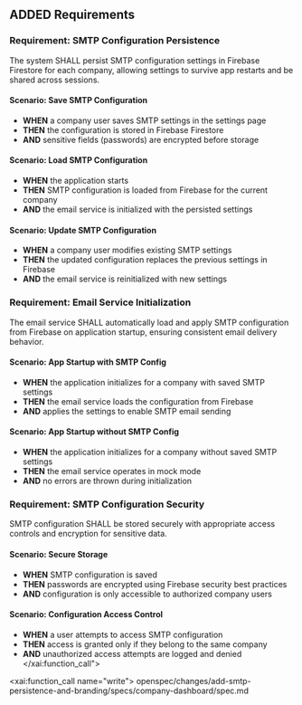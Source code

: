 ## ADDED Requirements

### Requirement: SMTP Configuration Persistence

The system SHALL persist SMTP configuration settings in Firebase Firestore for each company, allowing settings to survive app restarts and be shared across sessions.

#### Scenario: Save SMTP Configuration

- **WHEN** a company user saves SMTP settings in the settings page
- **THEN** the configuration is stored in Firebase Firestore
- **AND** sensitive fields (passwords) are encrypted before storage

#### Scenario: Load SMTP Configuration

- **WHEN** the application starts
- **THEN** SMTP configuration is loaded from Firebase for the current company
- **AND** the email service is initialized with the persisted settings

#### Scenario: Update SMTP Configuration

- **WHEN** a company user modifies existing SMTP settings
- **THEN** the updated configuration replaces the previous settings in Firebase
- **AND** the email service is reinitialized with new settings

### Requirement: Email Service Initialization

The email service SHALL automatically load and apply SMTP configuration from Firebase on application startup, ensuring consistent email delivery behavior.

#### Scenario: App Startup with SMTP Config

- **WHEN** the application initializes for a company with saved SMTP settings
- **THEN** the email service loads the configuration from Firebase
- **AND** applies the settings to enable SMTP email sending

#### Scenario: App Startup without SMTP Config

- **WHEN** the application initializes for a company without saved SMTP settings
- **THEN** the email service operates in mock mode
- **AND** no errors are thrown during initialization

### Requirement: SMTP Configuration Security

SMTP configuration SHALL be stored securely with appropriate access controls and encryption for sensitive data.

#### Scenario: Secure Storage

- **WHEN** SMTP configuration is saved
- **THEN** passwords are encrypted using Firebase security best practices
- **AND** configuration is only accessible to authorized company users

#### Scenario: Configuration Access Control

- **WHEN** a user attempts to access SMTP configuration
- **THEN** access is granted only if they belong to the same company
- **AND** unauthorized access attempts are logged and denied</content>
  </xai:function_call">

<xai:function_call name="write">
<parameter name="filePath">openspec/changes/add-smtp-persistence-and-branding/specs/company-dashboard/spec.md
